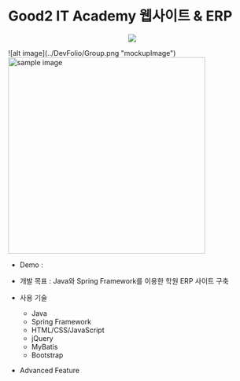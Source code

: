 # Good2 IT Academy 웹사이트 & ERP  
<p align="center"><img src="../DevFolio/Group.png" width=""></p>  
![alt image](../DevFolio/Group.png "mockupImage")  
<a href="#">
	<img src="../DevFolio/Group.png" width="400px" alt="sample image">
</a>  


* Demo :  

* 개발 목표 : Java와 Spring Framework를 이용한 학원 ERP 사이트 구축  
* 사용 기술  
  * Java  
  * Spring Framework   
  * HTML/CSS/JavaScript  
  * jQuery  
  * MyBatis  
  * Bootstrap  
* Advanced Feature
